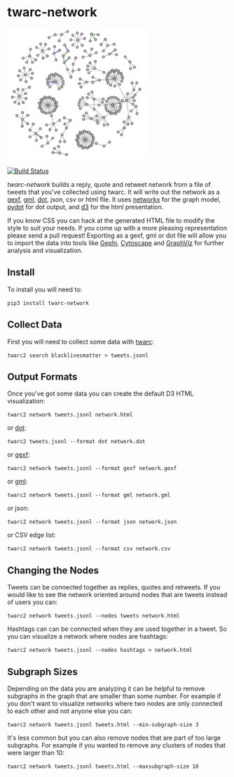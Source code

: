 # twarc-network 

<img height=300 src="https://raw.githubusercontent.com/docnow/twarc-network/main/images/d3.png" />

[![Build Status](https://github.com/docnow/twarc-network/workflows/tests/badge.svg)](https://github.com/DocNow/twarc-network/actions/workflows/main.yml)

*twarc-network* builds a reply, quote and retweet network from a file of tweets
that you've collected using twarc. It will write out the network as a [gexf],
[gml], [dot], json, csv or html file. It uses [networkx] for the graph model,
[pydot] for dot output, and [d3] for the html presentation. 

If you know CSS you can hack at the generated HTML file to modify the style to
suit your needs. If you come up with a more pleasing representation please send
a pull request! Exporting as a gexf, gml or dot file will allow you to import
the data into tools like [Gephi], [Cytoscape] and [GraphViz] for further
analysis and visualization.

## Install

To install you will need to:

    pip3 install twarc-network

## Collect Data

First you will need to collect some data with [twarc]:

    twarc2 search blacklivesmatter > tweets.jsonl

## Output Formats

Once you've got some data you can create the default D3 HTML visualization:

    twarc2 network tweets.jsonl network.html

or [dot]:

    twarc2 tweets.jsonl --format dot network.dot

or [gexf]:

    twarc2 network tweets.jsonl --format gexf network.gexf

or [gml]:

    twarc2 network tweets.jsonl --format gml network.gml

or json:

    twarc2 network tweets.jsonl --format json network.json

or CSV edge list:

    twarc2 network tweets.jsonl --format csv network.csv

## Changing the Nodes

Tweets can be connected together as replies, quotes and retweets. If you would
like to see the network oriented around nodes that are tweets instead of users
you can:

    twarc2 network tweets.jsonl --nodes tweets network.html

Hashtags can can be connected when they are used together in a tweet. So you
can visualize a network where nodes are hashtags:

    twarc2 network tweets.jsonl --nodes hashtags > network.html

## Subgraph Sizes

Depending on the data you are analyzing it can be helpful to remove subgraphs in
the graph that are smaller than some number. For example if you don't want to
visualize networks where two nodes are only connected to each other and not
anyone else you can:

    twarc2 network tweets.jsonl tweets.html --min-subgraph-size 3

It's less common but you can also remove nodes that are part of too large
subgraphs. For example if you wanted to remove any clusters of nodes that were
larger than 10:

    twarc2 network tweets.jsonl tweets.html --maxsubgraph-size 10

[gexf]: https://gephi.org/gexf/format/
[dot]: https://en.wikipedia.org/wiki/DOT_%28graph_description_language%29
[d3]: https://d3js.org/
[networkx]: https://networkx.org/
[twarc]: https://github.com/docnow/twarc
[gml]: https://en.wikipedia.org/wiki/Graph_Modelling_Language
[pydot]: https://pypi.org/project/pydot/
[Gephi]: https://gephi.org/
[Cytoscape]: https://cytoscape.org/
[GraphViz]: https://graphviz.org/
